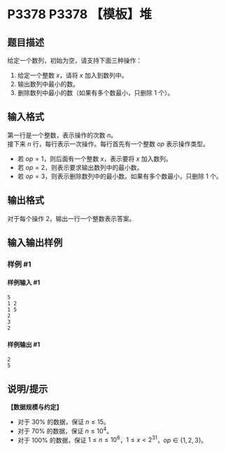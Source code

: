# P3378 P3378 【模板】堆

## 题目描述

给定一个数列，初始为空，请支持下面三种操作：

1. 给定一个整数 $x$，请将 $x$ 加入到数列中。
2. 输出数列中最小的数。
3. 删除数列中最小的数（如果有多个数最小，只删除 $1$ 个）。




## 输入格式

第一行是一个整数，表示操作的次数 $n$。  
接下来 $n$ 行，每行表示一次操作。每行首先有一个整数 $op$ 表示操作类型。
- 若 $op = 1$，则后面有一个整数 $x$，表示要将 $x$ 加入数列。
- 若 $op = 2$，则表示要求输出数列中的最小数。
- 若 $op = 3$，则表示删除数列中的最小数。如果有多个数最小，只删除 $1$ 个。

## 输出格式

对于每个操作 $2$，输出一行一个整数表示答案。

## 输入输出样例

### 样例 #1

#### 样例输入 #1

```
5
1 2
1 5
2
3
2
```

#### 样例输出 #1

```
2
5
```

## 说明/提示

**【数据规模与约定】**
- 对于 $30\%$ 的数据，保证 $n \leq 15$。
- 对于 $70\%$ 的数据，保证 $n \leq 10^4$。
- 对于 $100\%$ 的数据，保证 $1 \leq n \leq 10^6$，$1 \leq x \lt 2^{31}$，$op \in \{1, 2, 3\}$。

